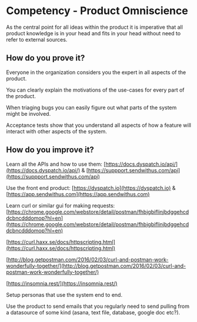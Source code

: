 # Competency - Product Omniscience

As the central point for all ideas within the product it is imperative that all product knowledge is in your head and fits in your head without need to refer to external sources.  

## How do you prove it?

Everyone in the organization considers you the expert in all aspects of the product.

You can clearly explain the motivations of the use-cases for every part of the product.

When triaging bugs you can easily figure out what parts of the system might be involved.

Acceptance tests show that you understand all aspects of how a feature will interact with other aspects of the system.

## How do you improve it?

Learn all the APIs and how to use them: [https://docs.dyspatch.io/api/](https://docs.dyspatch.io/api/) & [https://suppport.sendwithus.com/api](https://suppport.sendwithus.com/api)

Use the front end product: [https://dyspatch.io](https://dyspatch.io) & [https://app.sendwithus.com](https://app.sendwithus.com)

Learn curl or similar gui for making requests: [https://chrome.google.com/webstore/detail/postman/fhbjgbiflinjbdggehcddcbncdddomop?hl=en](https://chrome.google.com/webstore/detail/postman/fhbjgbiflinjbdggehcddcbncdddomop?hl=en)

[https://curl.haxx.se/docs/httpscripting.html](https://curl.haxx.se/docs/httpscripting.html)

[http://blog.getpostman.com/2016/02/03/curl-and-postman-work-wonderfully-together/](http://blog.getpostman.com/2016/02/03/curl-and-postman-work-wonderfully-together/) 

[https://insomnia.rest/](https://insomnia.rest/)

Setup personas that use the system end to end.  

Use the product to send emails that you regularly need to send pulling from a datasource of some kind (asana, text file, database, google doc etc?).


